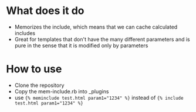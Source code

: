 # What does it do

* Memorizes the include, which means that we can cache calculated includes
* Great for templates that don't have the many different parameters and is pure in the sense that it is modified only by parameters

# How to use
* Clone the repository
* Copy the mem-include.rb into _plugins
* use `{% meminclude test.html param1="1234" %}` instead of `{% include test.html param1="1234" %}`


